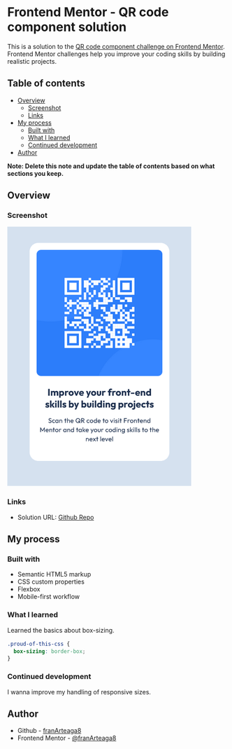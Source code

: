 # Frontend Mentor - QR code component solution

This is a solution to the [QR code component challenge on Frontend Mentor](https://www.frontendmentor.io/challenges/qr-code-component-iux_sIO_H). Frontend Mentor challenges help you improve your coding skills by building realistic projects.

## Table of contents

- [Overview](#overview)
  - [Screenshot](#screenshot)
  - [Links](#links)
- [My process](#my-process)
  - [Built with](#built-with)
  - [What I learned](#what-i-learned)
  - [Continued development](#continued-development)
- [Author](#author)

**Note: Delete this note and update the table of contents based on what sections you keep.**

## Overview

### Screenshot

![](./images/screenshot.png)

### Links

- Solution URL: [Github Repo](https://github.com/franArteaga8/fM--getting-started)

## My process

### Built with

- Semantic HTML5 markup
- CSS custom properties
- Flexbox
- Mobile-first workflow

### What I learned

Learned the basics about box-sizing.

```css
.proud-of-this-css {
  box-sizing: border-box;
}
```

### Continued development

I wanna improve my handling of responsive sizes.

## Author

- Github - [franArteaga8](https://github.com/franArteaga8)
- Frontend Mentor - [@franArteaga8](https://www.frontendmentor.io/profile/franArteaga8)

